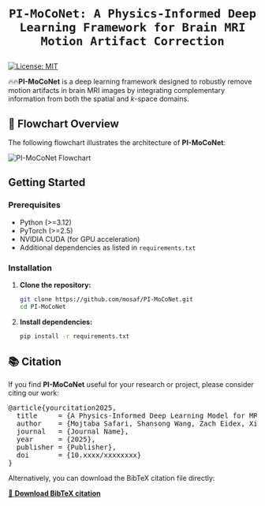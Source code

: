 # <p align=center>`PI-MoCoNet: A Physics-Informed Deep Learning Framework for Brain MRI Motion Artifact Correction`</p> # 
[![License: MIT](https://img.shields.io/badge/License-MIT-green.svg)](https://opensource.org/licenses/MIT)


:fire::fire:**PI-MoCoNet** is a deep learning framework designed to robustly remove motion artifacts in brain MRI images by integrating complementary information from both the spatial and *k*-space domains. 

## 🔄 Flowchart Overview

The following flowchart illustrates the architecture of **PI-MoCoNet**:

![PI-MoCoNet Flowchart](./imges/flowchart.svg)


## Getting Started

### Prerequisites

- Python (>=3.12)
- PyTorch (>=2.5)
- NVIDIA CUDA (for GPU acceleration)
- Additional dependencies as listed in `requirements.txt`

### Installation

1. **Clone the repository:**

   ```bash
   git clone https://github.com/mosaf/PI-MoCoNet.git
   cd PI-MoCoNet
   
2. **Install dependencies:**

    ```bash
    pip install -r requirements.txt


## 📚 Citation

If you find **PI-MoCoNet** useful for your research or project, please consider citing our work:

<pre>
@article{yourcitation2025,
  title     = {A Physics-Informed Deep Learning Model for MRI Brain Motion Correction},
  author    = {Mojtaba Safari, Shansong Wang, Zach Eidex, Xiofeng Yang},
  journal   = {Journal Name},
  year      = {2025},
  publisher = {Publisher},
  doi       = {10.xxxx/xxxxxxxx}
}
</pre>

Alternatively, you can download the BibTeX citation file directly:

[📄 **Download BibTeX citation**](./citation.bib)

